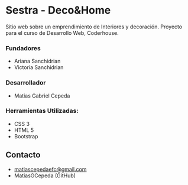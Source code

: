 
# Sestra - Deco&Home

Sitio web sobre un emprendimiento de Interiores y decoración.
Proyecto para el curso de Desarrollo Web, Coderhouse.

### Fundadores

- Ariana Sanchidrian
- Victoria Sanchidrian


### Desarrollador

- Matias Gabriel Cepeda


### Herramientas Utilizadas:
- CSS 3
- HTML 5
- Bootstrap

## Contacto
- matiascepedaefc@gmail.com
- MatiasGCepeda (GitHub)
